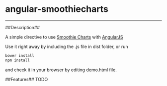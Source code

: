 angular-smoothiecharts
======================
----------------------

##Description##

A simple directive to use [Smoothie Charts](http://smoothiecharts.org/) with [AngularJS](https://angularjs.org/)

Use it right away by including the .js file in dist folder, or run 

```bash
bower install
npm install
```

and check it in your browser by editing demo.html file.

##Features##
TODO
